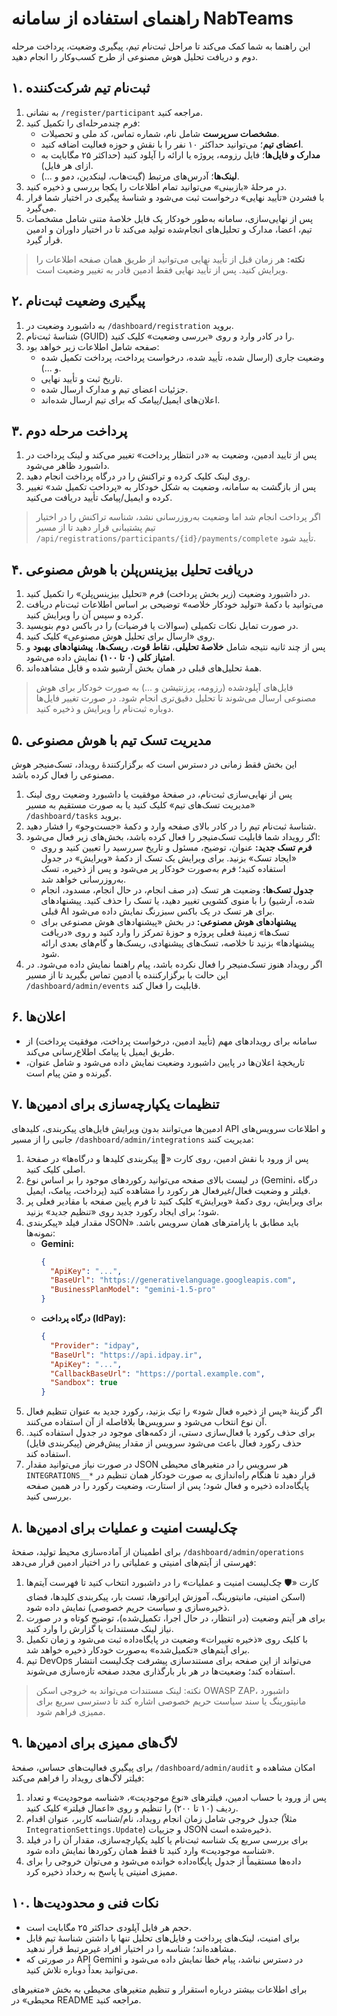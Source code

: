 # راهنمای استفاده از سامانه NabTeams

این راهنما به شما کمک می‌کند تا مراحل ثبت‌نام تیم، پیگیری وضعیت، پرداخت مرحله دوم و دریافت تحلیل هوش مصنوعی از طرح کسب‌وکار را انجام دهید.

## ۱. ثبت‌نام تیم شرکت‌کننده
1. به نشانی `/register/participant` مراجعه کنید.
2. فرم چندمرحله‌ای را تکمیل کنید:
   - **مشخصات سرپرست** شامل نام، شماره تماس، کد ملی و تحصیلات.
   - **اعضای تیم**؛ می‌توانید حداکثر ۱۰ نفر را با نقش و حوزه فعالیت اضافه کنید.
   - **مدارک و فایل‌ها**؛ فایل رزومه، پروژه یا ارائه را آپلود کنید (حداکثر ۲۵ مگابایت به ازای هر فایل).
   - **لینک‌ها**؛ آدرس‌های مرتبط (گیت‌هاب، لینکدین، دمو و ...).
3. در مرحلهٔ «بازبینی» می‌توانید تمام اطلاعات را یکجا بررسی و ذخیره کنید.
4. با فشردن «تأیید نهایی» درخواست ثبت می‌شود و شناسهٔ پیگیری در اختیار شما قرار می‌گیرد.
5. پس از نهایی‌سازی، سامانه به‌طور خودکار یک فایل خلاصهٔ متنی شامل مشخصات تیم، اعضا، مدارک و تحلیل‌های انجام‌شده تولید می‌کند تا در اختیار داوران و ادمین قرار گیرد.

> **نکته:** هر زمان قبل از تأیید نهایی می‌توانید از طریق همان صفحه اطلاعات را ویرایش کنید. پس از تأیید نهایی فقط ادمین قادر به تغییر وضعیت است.

## ۲. پیگیری وضعیت ثبت‌نام
1. به داشبورد وضعیت در `/dashboard/registration` بروید.
2. شناسهٔ ثبت‌نام (GUID) را در کادر وارد و روی «بررسی وضعیت» کلیک کنید.
3. صفحه شامل اطلاعات زیر خواهد بود:
   - وضعیت جاری (ارسال شده، تأیید شده، درخواست پرداخت، پرداخت تکمیل شده و ...).
   - تاریخ ثبت و تأیید نهایی.
   - جزئیات اعضای تیم و مدارک ارسال شده.
   - اعلان‌های ایمیل/پیامک که برای تیم ارسال شده‌اند.

## ۳. پرداخت مرحله دوم
1. پس از تایید ادمین، وضعیت به «در انتظار پرداخت» تغییر می‌کند و لینک پرداخت در داشبورد ظاهر می‌شود.
2. روی لینک کلیک کرده و تراکنش را در درگاه پرداخت انجام دهید.
3. پس از بازگشت به سامانه، وضعیت به شکل خودکار به «پرداخت تکمیل شد» تغییر کرده و ایمیل/پیامک تأیید دریافت می‌کنید.

> اگر پرداخت انجام شد اما وضعیت به‌روزرسانی نشد، شناسه تراکنش را در اختیار تیم پشتیبانی قرار دهید تا از مسیر `/api/registrations/participants/{id}/payments/complete` تأیید شود.

## ۴. دریافت تحلیل بیزینس‌پلن با هوش مصنوعی
1. در داشبورد وضعیت (زیر بخش پرداخت) فرم «تحلیل بیزینس‌پلن» را تکمیل کنید.
2. می‌توانید با دکمهٔ «تولید خودکار خلاصه» توضیحی بر اساس اطلاعات ثبت‌نام دریافت کرده و سپس آن را ویرایش کنید.
3. در صورت تمایل نکات تکمیلی (سوالات یا فرضیات) را در باکس دوم بنویسید.
4. روی «ارسال برای تحلیل هوش مصنوعی» کلیک کنید.
5. پس از چند ثانیه نتیجه شامل **خلاصهٔ تحلیلی**، **نقاط قوت**، **ریسک‌ها**، **پیشنهادهای بهبود** و **امتیاز کلی (۰ تا ۱۰۰)** نمایش داده می‌شود.
6. همهٔ تحلیل‌های قبلی در همان بخش آرشیو شده و قابل مشاهده‌اند.

> فایل‌های آپلودشده (رزومه، پرزنتیشن و ...) به صورت خودکار برای هوش مصنوعی ارسال می‌شوند تا تحلیل دقیق‌تری انجام شود. در صورت تغییر فایل‌ها دوباره ثبت‌نام را ویرایش و ذخیره کنید.

## ۵. مدیریت تسک تیم با هوش مصنوعی
این بخش فقط زمانی در دسترس است که برگزارکنندهٔ رویداد، تسک‌منیجر هوش مصنوعی را فعال کرده باشد.

1. پس از نهایی‌سازی ثبت‌نام، در صفحهٔ موفقیت یا داشبورد وضعیت روی لینک «مدیریت تسک‌های تیم» کلیک کنید یا به صورت مستقیم به مسیر `/dashboard/tasks` بروید.
2. شناسهٔ ثبت‌نام تیم را در کادر بالای صفحه وارد و دکمهٔ «جست‌وجو» را فشار دهید.
3. اگر رویداد شما قابلیت تسک‌منیجر را فعال کرده باشد، بخش‌های زیر فعال می‌شود:
   - **فرم تسک جدید:** عنوان، توضیح، مسئول و تاریخ سررسید را تعیین کنید و روی «ایجاد تسک» بزنید. برای ویرایش یک تسک از دکمهٔ «ویرایش» در جدول استفاده کنید؛ فرم به‌صورت خودکار پر می‌شود و پس از ذخیره، تسک به‌روزرسانی خواهد شد.
   - **جدول تسک‌ها:** وضعیت هر تسک (در صف انجام، در حال انجام، مسدود، انجام شده، آرشیو) را با منوی کشویی تغییر دهید، یا تسک را حذف کنید. پیشنهادهای قبلی AI برای هر تسک در یک باکس سبزرنگ نمایش داده می‌شود.
   - **پیشنهادهای هوش مصنوعی:** در بخش «پیشنهادهای هوش مصنوعی برای تسک‌ها» زمینهٔ فعلی پروژه و حوزهٔ تمرکز را وارد کنید و روی «دریافت پیشنهادها» بزنید تا خلاصه، تسک‌های پیشنهادی، ریسک‌ها و گام‌های بعدی ارائه شود.
4. اگر رویداد هنوز تسک‌منیجر را فعال نکرده باشد، پیام راهنما نمایش داده می‌شود. در این حالت با برگزارکننده یا ادمین تماس بگیرید تا از مسیر `/dashboard/admin/events` قابلیت را فعال کند.

## ۶. اعلان‌ها
 - سامانه برای رویدادهای مهم (تأیید ادمین، درخواست پرداخت، موفقیت پرداخت) از طریق ایمیل یا پیامک اطلاع‌رسانی می‌کند.
 - تاریخچهٔ اعلان‌ها در پایین داشبورد وضعیت نمایش داده می‌شود و شامل عنوان، گیرنده و متن پیام است.

## ۷. تنظیمات یکپارچه‌سازی برای ادمین‌ها
ادمین‌ها می‌توانند بدون ویرایش فایل‌های پیکربندی، کلیدهای API و اطلاعات سرویس‌های جانبی را از مسیر `/dashboard/admin/integrations` مدیریت کنند:

1. پس از ورود با نقش ادمین، روی کارت «🔐 پیکربندی کلیدها و درگاه‌ها» در صفحهٔ اصلی کلیک کنید.
2. در لیست بالای صفحه می‌توانید رکوردهای موجود را بر اساس نوع (Gemini، درگاه پرداخت، پیامک، ایمیل) فیلتر و وضعیت فعال/غیرفعال هر رکورد را مشاهده کنید.
3. برای ویرایش، روی دکمهٔ «ویرایش» کلیک کنید تا فرم پایین صفحه با مقادیر فعلی پر شود؛ برای ایجاد رکورد جدید روی «تنظیم جدید» بزنید.
4. مقدار فیلد «پیکربندی JSON» باید مطابق با پارامترهای همان سرویس باشد. نمونه‌ها:
   - **Gemini:**
     ```json
     {
       "ApiKey": "...",
       "BaseUrl": "https://generativelanguage.googleapis.com",
       "BusinessPlanModel": "gemini-1.5-pro"
     }
     ```
   - **درگاه پرداخت (IdPay):**
     ```json
     {
       "Provider": "idpay",
       "BaseUrl": "https://api.idpay.ir",
       "ApiKey": "...",
       "CallbackBaseUrl": "https://portal.example.com",
       "Sandbox": true
     }
     ```
5. اگر گزینهٔ «پس از ذخیره فعال شود» را تیک بزنید، رکورد جدید به عنوان تنظیم فعال آن نوع انتخاب می‌شود و سرویس‌ها بلافاصله از آن استفاده می‌کنند.
6. برای حذف رکورد یا فعال‌سازی دستی، از دکمه‌های موجود در جدول استفاده کنید. حذف رکورد فعال باعث می‌شود سرویس از مقدار پیش‌فرض (پیکربندی فایل) استفاده کند.
7. در صورت نیاز می‌توانید مقدار JSON هر سرویس را در متغیرهای محیطی `INTEGRATIONS__*` قرار دهید تا هنگام راه‌اندازی به صورت خودکار همان تنظیم در پایگاه‌داده ذخیره و فعال شود؛ پس از استارت، وضعیت رکورد را در همین صفحه بررسی کنید.

## ۸. چک‌لیست امنیت و عملیات برای ادمین‌ها
برای اطمینان از آماده‌سازی محیط تولید، صفحهٔ `/dashboard/admin/operations` فهرستی از آیتم‌های امنیتی و عملیاتی را در اختیار ادمین قرار می‌دهد:

1. کارت «🛡️ چک‌لیست امنیت و عملیات» را در داشبورد انتخاب کنید تا فهرست آیتم‌ها (اسکن امنیتی، مانیتورینگ، آموزش اپراتورها، تست بار، پیکربندی کلیدها، فضای ذخیره‌سازی و سیاست حریم خصوصی) نمایش داده شود.
2. برای هر آیتم وضعیت (در انتظار، در حال اجرا، تکمیل‌شده)، توضیح کوتاه و در صورت نیاز لینک مستندات یا گزارش را وارد کنید.
3. با کلیک روی «ذخیره تغییرات» وضعیت در پایگاه‌داده ثبت می‌شود و زمان تکمیل برای آیتم‌های «تکمیل‌شده» به‌صورت خودکار ذخیره خواهد شد.
4. تیم DevOps می‌تواند از این صفحه برای مستندسازی پیشرفت چک‌لیست انتشار استفاده کند؛ وضعیت‌ها در هر بار بارگذاری مجدد صفحه تازه‌سازی می‌شوند.

> نکته: لینک مستندات می‌تواند به خروجی اسکن OWASP ZAP، داشبورد مانیتورینگ یا سند سیاست حریم خصوصی اشاره کند تا دسترسی سریع برای ممیزی فراهم شود.

## ۹. لاگ‌های ممیزی برای ادمین‌ها
برای پیگیری فعالیت‌های حساس، صفحهٔ `/dashboard/admin/audit` امکان مشاهده و فیلتر لاگ‌های رویداد را فراهم می‌کند:

1. پس از ورود با حساب ادمین، فیلترهای «نوع موجودیت»، «شناسه موجودیت» و تعداد ردیف (۱۰ تا ۲۰۰) را تنظیم و روی «اعمال فیلتر» کلیک کنید.
2. جدول خروجی شامل زمان انجام رویداد، نام/شناسه کاربر، عنوان اقدام (مثلاً `IntegrationSettings.Update`) و جزییات JSON ذخیره‌شده است.
3. برای بررسی سریع یک شناسه ثبت‌نام یا کلید یکپارچه‌سازی، مقدار آن را در فیلد «شناسه موجودیت» وارد کنید تا فقط همان رکوردها نمایش داده شود.
4. داده‌ها مستقیماً از جدول پایگاه‌داده خوانده می‌شود و می‌توان خروجی را برای ممیزی امنیتی یا پاسخ به رخداد ذخیره کرد.

## ۱۰. نکات فنی و محدودیت‌ها
- حجم هر فایل آپلودی حداکثر ۲۵ مگابایت است.
- برای امنیت، لینک‌های پرداخت و فایل‌های تحلیل تنها با داشتن شناسهٔ تیم قابل مشاهده‌اند؛ شناسه را در اختیار افراد غیرمرتبط قرار ندهید.
- در صورتی که API Gemini در دسترس نباشد، پیام خطا نمایش داده می‌شود و می‌توانید بعداً دوباره تلاش کنید.

برای اطلاعات بیشتر درباره استقرار و تنظیم متغیرهای محیطی به بخش «متغیرهای محیطی» در README مراجعه کنید.
